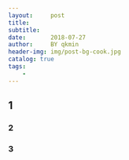 ```yaml
---
layout:     post
title:      
subtitle:   
date:       2018-07-27
author:     BY qkmin
header-img: img/post-bg-cook.jpg
catalog: true
tags:
    - 
---
```


## 1



### 2


### 3




